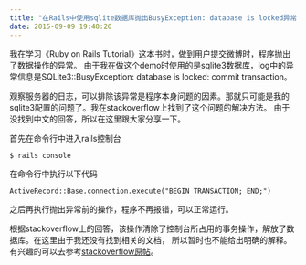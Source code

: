 ```yaml
---
title: "在Rails中使用sqlite数据库抛出BusyException: database is locked异常的解决方法"
date: 2015-09-09 19:40:20
---
```

我在学习《Ruby on Rails Tutorial》这本书时，做到用户提交微博时，程序抛出了数据操作的异常。
由于我在做这个demo时使用的是sqlite3数据库，log中的异常信息是SQLite3::BusyException: database is locked: commit transaction。

观察服务器的日志，可以排除该异常是程序本身问题的因素。那就只可能是我的sqlite3配置的问题了。我在stackoverflow上找到了这个问题的解决方法。
由于没找到中文的回答，所以在这里跟大家分享一下。

首先在命令行中进入rails控制台
<pre><code>$ rails console</code></pre>
在命令行中执行以下代码
<pre><code>ActiveRecord::Base.connection.execute("BEGIN TRANSACTION; END;")</pre></code>
之后再执行抛出异常前的操作，程序不再报错，可以正常运行。<br/>

根据stackoverflow上的回答，该操作清除了控制台所占用的事务操作，解放了数据库。在这里由于我还没有找到相关的文档，
所以暂时也不能给出明确的解释。有兴趣的可以去参考[stackoverflow原帖](http://stackoverflow.com/questions/7154664/ruby-sqlite3busyexception-database-is-locked)。
